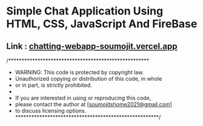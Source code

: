 # Simple Chat Application Using HTML, CSS, JavaScript And FireBase

## Link : [chatting-webapp-soumojit.vercel.app](chatting-webapp-soumojit.vercel.app)

/*****************************************************

* WARNING: This code is protected by copyright law.
* Unauthorized copying or distribution of this code, in whole
* or in part, is strictly prohibited.
* 
* If you are interested in using or reproducing this code,
* please contact the author at [soumojitshome2021@gmail.com]
* to discuss licensing options.
  ******************************************************/
